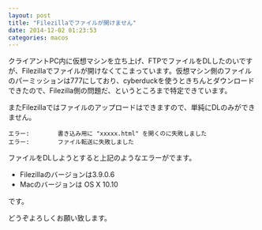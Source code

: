 ```yaml
---
layout: post
title: "Filezillaでファイルが開けません"
date: 2014-12-02 01:23:53
categories: macos
---
```

<p>クライアントPC内に仮想マシンを立ち上げ、FTPでファイルをDLしたのいですが、Filezillaでファイルが開けなくてこまっています。仮想マシン側のファイルのパーミッションは777にしており、cyberduckを使うときちんとダウンロードできたので、Filezilla側の問題だ、というところまで特定できています。</p>

<p>またFilezillaではファイルのアップロードはできますので、単純にDLのみができません。</p>

<pre><code>エラー:        書き込み用に "xxxxx.html" を開くのに失敗しました
エラー:        ファイル転送に失敗しました
</code></pre>

<p>ファイルをDLしようとすると上記のようなエラーがでます。</p>

<ul>
<li>Filezillaのバージョンは3.9.0.6</li>
<li>Macのバージョンは OS X 10.10</li>
</ul>

<p>です。</p>

<p>どうぞよろしくお願い致します。</p>
